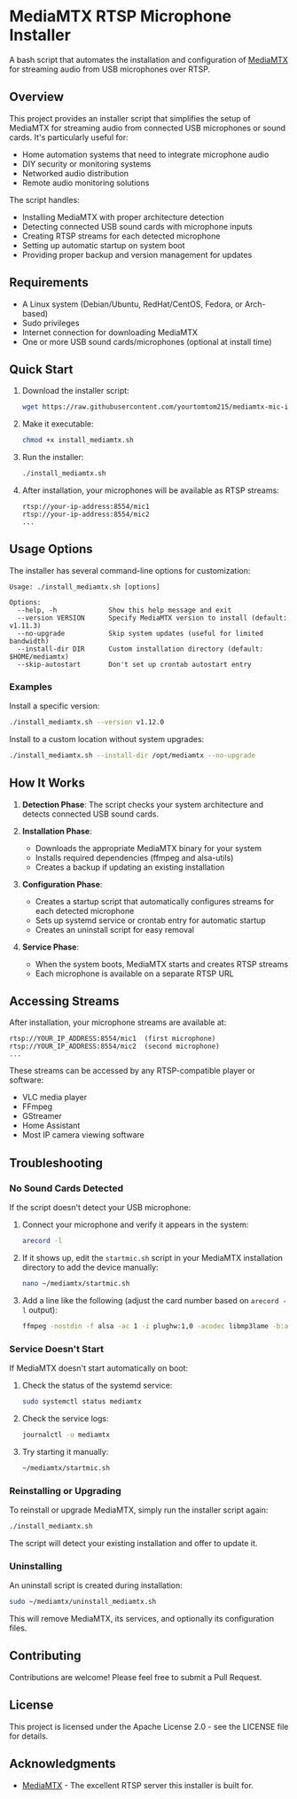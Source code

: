 # MediaMTX RTSP Microphone Installer

A bash script that automates the installation and configuration of [MediaMTX](https://github.com/bluenviron/mediamtx) for streaming audio from USB microphones over RTSP.

## Overview

This project provides an installer script that simplifies the setup of MediaMTX for streaming audio from connected USB microphones or sound cards. It's particularly useful for:

- Home automation systems that need to integrate microphone audio
- DIY security or monitoring systems
- Networked audio distribution
- Remote audio monitoring solutions

The script handles:
- Installing MediaMTX with proper architecture detection
- Detecting connected USB sound cards with microphone inputs
- Creating RTSP streams for each detected microphone
- Setting up automatic startup on system boot
- Providing proper backup and version management for updates

## Requirements

- A Linux system (Debian/Ubuntu, RedHat/CentOS, Fedora, or Arch-based)
- Sudo privileges
- Internet connection for downloading MediaMTX
- One or more USB sound cards/microphones (optional at install time)

## Quick Start

1. Download the installer script:
   ```bash
   wget https://raw.githubusercontent.com/yourtomtom215/mediamtx-mic-installer/main/install_mediamtx.sh
   ```

2. Make it executable:
   ```bash
   chmod +x install_mediamtx.sh
   ```

3. Run the installer:
   ```bash
   ./install_mediamtx.sh
   ```

4. After installation, your microphones will be available as RTSP streams:
   ```
   rtsp://your-ip-address:8554/mic1
   rtsp://your-ip-address:8554/mic2
   ...
   ```

## Usage Options

The installer has several command-line options for customization:

```
Usage: ./install_mediamtx.sh [options]

Options:
  --help, -h             Show this help message and exit
  --version VERSION      Specify MediaMTX version to install (default: v1.11.3)
  --no-upgrade           Skip system updates (useful for limited bandwidth)
  --install-dir DIR      Custom installation directory (default: $HOME/mediamtx)
  --skip-autostart       Don't set up crontab autostart entry
```

### Examples

Install a specific version:
```bash
./install_mediamtx.sh --version v1.12.0
```

Install to a custom location without system upgrades:
```bash
./install_mediamtx.sh --install-dir /opt/mediamtx --no-upgrade
```

## How It Works

1. **Detection Phase**: The script checks your system architecture and detects connected USB sound cards.

2. **Installation Phase**: 
   - Downloads the appropriate MediaMTX binary for your system
   - Installs required dependencies (ffmpeg and alsa-utils)
   - Creates a backup if updating an existing installation

3. **Configuration Phase**:
   - Creates a startup script that automatically configures streams for each detected microphone
   - Sets up systemd service or crontab entry for automatic startup
   - Creates an uninstall script for easy removal

4. **Service Phase**:
   - When the system boots, MediaMTX starts and creates RTSP streams
   - Each microphone is available on a separate RTSP URL

## Accessing Streams

After installation, your microphone streams are available at:
```
rtsp://YOUR_IP_ADDRESS:8554/mic1  (first microphone)
rtsp://YOUR_IP_ADDRESS:8554/mic2  (second microphone)
...
```

These streams can be accessed by any RTSP-compatible player or software:
- VLC media player
- FFmpeg
- GStreamer
- Home Assistant
- Most IP camera viewing software

## Troubleshooting

### No Sound Cards Detected

If the script doesn't detect your USB microphone:

1. Connect your microphone and verify it appears in the system:
   ```bash
   arecord -l
   ```

2. If it shows up, edit the `startmic.sh` script in your MediaMTX installation directory to add the device manually:
   ```bash
   nano ~/mediamtx/startmic.sh
   ```

3. Add a line like the following (adjust the card number based on `arecord -l` output):
   ```bash
   ffmpeg -nostdin -f alsa -ac 1 -i plughw:1,0 -acodec libmp3lame -b:a 160k -ac 2 -content_type 'audio/mpeg' -f rtsp rtsp://localhost:8554/mic1 -rtsp_transport tcp &
   ```

### Service Doesn't Start

If MediaMTX doesn't start automatically on boot:

1. Check the status of the systemd service:
   ```bash
   sudo systemctl status mediamtx
   ```

2. Check the service logs:
   ```bash
   journalctl -u mediamtx
   ```

3. Try starting it manually:
   ```bash
   ~/mediamtx/startmic.sh
   ```

### Reinstalling or Upgrading

To reinstall or upgrade MediaMTX, simply run the installer script again:
```bash
./install_mediamtx.sh
```

The script will detect your existing installation and offer to update it.

### Uninstalling

An uninstall script is created during installation:
```bash
sudo ~/mediamtx/uninstall_mediamtx.sh
```

This will remove MediaMTX, its services, and optionally its configuration files.

## Contributing

Contributions are welcome! Please feel free to submit a Pull Request.

## License

This project is licensed under the Apache License 2.0 - see the LICENSE file for details.

## Acknowledgments

- [MediaMTX](https://github.com/bluenviron/mediamtx) - The excellent RTSP server this installer is built for.
